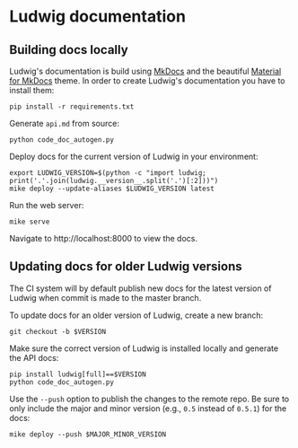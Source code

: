 # Ludwig documentation

## Building docs locally

Ludwig's documentation is build using [MkDocs](https://www.mkdocs.org/) and the beautiful [Material for MkDocs](https://squidfunk.github.io/mkdocs-material/) theme.
In order to create Ludwig's documentation you have to install them:

```
pip install -r requirements.txt
```

Generate `api.md` from source:

```
python code_doc_autogen.py
```

Deploy docs for the current version of Ludwig in your environment:

```
export LUDWIG_VERSION=$(python -c "import ludwig; print('.'.join(ludwig.__version__.split('.')[:2]))")
mike deploy --update-aliases $LUDWIG_VERSION latest
```

Run the web server:

```
mike serve
```

Navigate to http://localhost:8000 to view the docs.

## Updating docs for older Ludwig versions

The CI system will by default publish new docs for the latest version of Ludwig when commit is made to the master branch.

To update docs for an older version of Ludwig, create a new branch:

```
git checkout -b $VERSION
```

Make sure the correct version of Ludwig is installed locally and generate the API docs:

```
pip install ludwig[full]==$VERSION
python code_doc_autogen.py
```

Use the `--push` option to publish the changes to the remote repo. Be sure to only include the major and minor version (e.g., `0.5` instead of `0.5.1`) for the docs:

```
mike deploy --push $MAJOR_MINOR_VERSION
```

